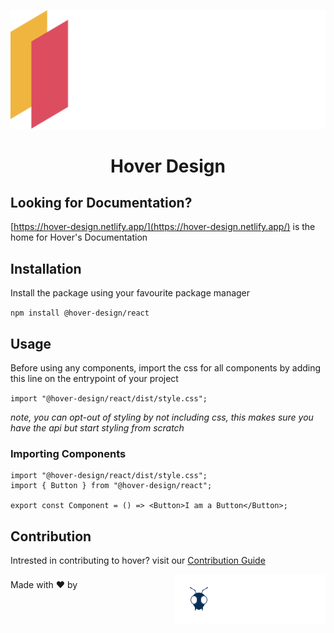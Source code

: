 ![Hover Logo](./docs/static/img/hover_logo_letters_white.svg)

<center><h1>Hover Design</h1></center>

## Looking for Documentation?

[https://hover-design.netlify.app/](https://hover-design.netlify.app/) is the home for Hover's Documentation

## Installation

Install the package using your favourite package manager

`npm install @hover-design/react`

## Usage

Before using any components, import the css for all components by adding this line on the entrypoint of your project

`import "@hover-design/react/dist/style.css";`

<i> note, you can opt-out of styling by not including css, this makes sure you have the api but start styling from scratch </i>

### Importing Components

```
import "@hover-design/react/dist/style.css";
import { Button } from "@hover-design/react";

export const Component = () => <Button>I am a Button</Button>;
```

## Contribution

Intrested in contributing to hover? visit our [Contribution Guide](https://hover-design.netlify.app/docs/contribution)

<p style="display: inline-block; margin-top:8px">Made with ❤️ by</p> 
<a href="https://www.antstack.com/">
<img style="float: right;" src="docs/static/img/antstackLogo.svg">
</a>
